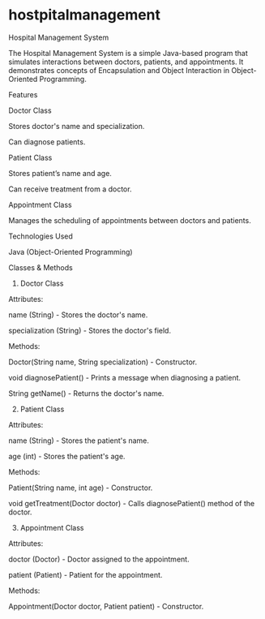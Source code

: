 # hostpitalmanagement
Hospital Management System

The Hospital Management System is a simple Java-based program that simulates interactions between doctors, patients, and appointments. It demonstrates concepts of Encapsulation and Object Interaction in Object-Oriented Programming.

Features

Doctor Class

Stores doctor's name and specialization.

Can diagnose patients.

Patient Class

Stores patient’s name and age.

Can receive treatment from a doctor.

Appointment Class

Manages the scheduling of appointments between doctors and patients.

Technologies Used

Java (Object-Oriented Programming)

Classes & Methods

1. Doctor Class

Attributes:

name (String) - Stores the doctor's name.

specialization (String) - Stores the doctor's field.

Methods:

Doctor(String name, String specialization) - Constructor.

void diagnosePatient() - Prints a message when diagnosing a patient.

String getName() - Returns the doctor's name.

2. Patient Class

Attributes:

name (String) - Stores the patient's name.

age (int) - Stores the patient's age.

Methods:

Patient(String name, int age) - Constructor.

void getTreatment(Doctor doctor) - Calls diagnosePatient() method of the doctor.

3. Appointment Class

Attributes:

doctor (Doctor) - Doctor assigned to the appointment.

patient (Patient) - Patient for the appointment.

Methods:

Appointment(Doctor doctor, Patient patient) - Constructor.

